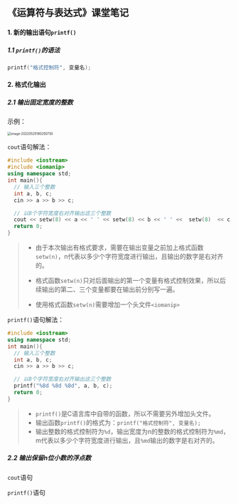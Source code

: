 ## 《运算符与表达式》课堂笔记

#### 1. 新的输出语句`printf()`

##### 1.1 `printf()`的语法

```C++
printf("格式控制符", 变量名);
```





#### 2. 格式化输出

##### 2.1 输出固定宽度的整数

示例：

<img src="/Users/wyrm/Library/Application Support/typora-user-images/image-20220525180250730.png" alt="image-20220525180250730" style="zoom:50%;" />

 `cout`语句解法：

```C++
#include <iostream>
#include <iomanip>
using namespace std;
int main(){
  // 输入三个整数
  int a, b, c;
  cin >> a >> b >> c;

  // 以8个字符宽度右对齐输出这三个整数
  cout << setw(8) << a << ' ' << setw(8) << b << ' ' <<  setw(8)  << c;
  return 0;
}
```

> - 由于本次输出有格式要求，需要在输出变量之前加上格式函数`setw(n)`，n代表以多少个字符宽度进行输出，且输出的数字是右对齐的。
> - 格式函数`setw(n)`只对后面输出的第一个变量有格式控制效果，所以后续输出的第二、三个变量都要在输出前分别写一遍。
>
> - 使用格式函数`setw(n)`需要增加一个头文件`<iomanip>`



 `printf()`语句解法：

```C++
#include <iostream>
using namespace std;
int main(){
  // 输入三个整数
  int a, b, c;
  cin >> a >> b >> c;

  // 以8个字符宽度右对齐输出这三个整数
  printf("%8d %8d %8d", a, b, c);
  return 0;
}
```

> - `printf()`是C语言库中自带的函数，所以不需要另外增加头文件。
> - 输出函数`printf()`的格式为：`printf("格式控制符", 变量名);`
> - 输出整数的格式控制符为`%d`，输出宽度为n的整数的格式控制符为`%md`，m代表以多少个字符宽度进行输出，且`%md`输出的数字是右对齐的。



##### 2.2 输出保留n位小数的浮点数

 `cout`语句

 `printf()`语句